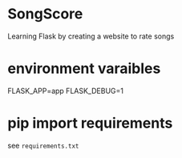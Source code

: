 # SongScore
Learning Flask by creating a website to rate songs

# environment varaibles
FLASK_APP=app
FLASK_DEBUG=1

# pip import requirements
see `requirements.txt`
